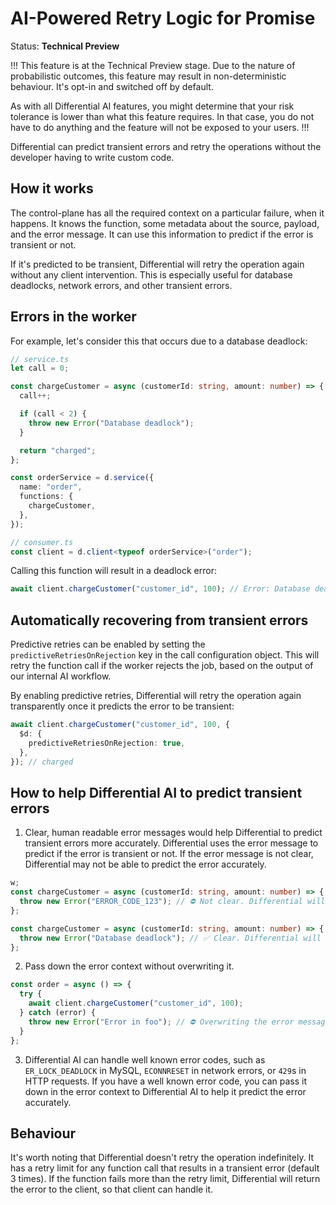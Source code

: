 # AI-Powered Retry Logic for Promise

Status: **Technical Preview**

!!!
This feature is at the Technical Preview stage. Due to the nature of probabilistic outcomes, this feature may result in non-deterministic behaviour. It's opt-in and switched off by default.

As with all Differential AI features, you might determine that your risk tolerance is lower than what this feature requires. In that case, you do not have to do anything and the feature will not be exposed to your users.
!!!

Differential can predict transient errors and retry the operations without the developer having to write custom code.

## How it works

The control-plane has all the required context on a particular failure, when it happens. It knows the function, some metadata about the source, payload, and the error message. It can use this information to predict if the error is transient or not.

If it's predicted to be transient, Differential will retry the operation again without any client intervention. This is especially useful for database deadlocks, network errors, and other transient errors.

## Errors in the worker

For example, let's consider this that occurs due to a database deadlock:

```typescript
// service.ts
let call = 0;

const chargeCustomer = async (customerId: string, amount: number) => {
  call++;

  if (call < 2) {
    throw new Error("Database deadlock");
  }

  return "charged";
};

const orderService = d.service({
  name: "order",
  functions: {
    chargeCustomer,
  },
});

// consumer.ts
const client = d.client<typeof orderService>("order");
```

Calling this function will result in a deadlock error:

```typescript
await client.chargeCustomer("customer_id", 100); // Error: Database deadlock
```

## Automatically recovering from transient errors

Predictive retries can be enabled by setting the `predictiveRetriesOnRejection` key in the call configuration object. This will retry the function call if the worker rejects the job, based on the output of our internal AI workflow.

By enabling predictive retries, Differential will retry the operation again transparently once it predicts the error to be transient:

```typescript
await client.chargeCustomer("customer_id", 100, {
  $d: {
    predictiveRetriesOnRejection: true,
  },
}); // charged
```

## How to help Differential AI to predict transient errors

1. Clear, human readable error messages would help Differential to predict transient errors more accurately. Differential uses the error message to predict if the error is transient or not. If the error message is not clear, Differential may not be able to predict the error accurately.

```typescript
w;
const chargeCustomer = async (customerId: string, amount: number) => {
  throw new Error("ERROR_CODE_123"); // ⛔️ Not clear. Differential will not be able to predict the retryability, and the client will have to handle the error.
};
```

```typescript
const chargeCustomer = async (customerId: string, amount: number) => {
  throw new Error("Database deadlock"); // ✅ Clear. Differential will predict the error to be transient and retry the operation.
};
```

2. Pass down the error context without overwriting it.

```typescript
const order = async () => {
  try {
    await client.chargeCustomer("customer_id", 100);
  } catch (error) {
    throw new Error("Error in foo"); // ⛔️ Overwriting the error message. Differential will not be able to predict the error accurately.
  }
};
```

3. Differential AI can handle well known error codes, such as `ER_LOCK_DEADLOCK` in MySQL, `ECONNRESET` in network errors, or `429`s in HTTP requests. If you have a well known error code, you can pass it down in the error context to Differential AI to help it predict the error accurately.

## Behaviour

It's worth noting that Differential doesn't retry the operation indefinitely. It has a retry limit for any function call that results in a transient error (default 3 times). If the function fails more than the retry limit, Differential will return the error to the client, so that client can handle it.
